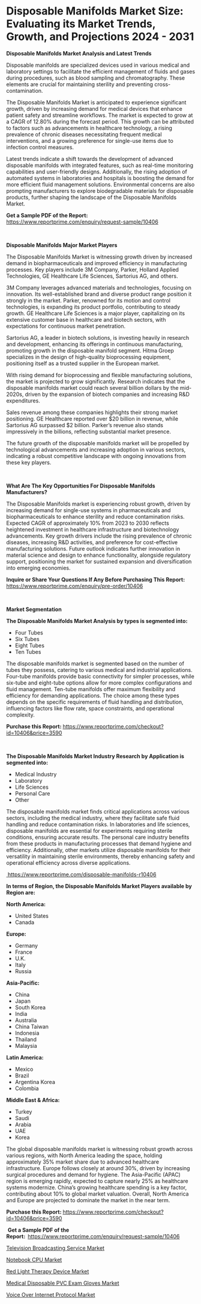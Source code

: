 <p><h1>Disposable Manifolds Market Size: Evaluating its Market Trends, Growth, and Projections 2024 - 2031</h1></p><p><strong>Disposable Manifolds Market Analysis and Latest Trends</strong></p>
<p><p>Disposable manifolds are specialized devices used in various medical and laboratory settings to facilitate the efficient management of fluids and gases during procedures, such as blood sampling and chromatography. These elements are crucial for maintaining sterility and preventing cross-contamination.</p><p>The Disposable Manifolds Market is anticipated to experience significant growth, driven by increasing demand for medical devices that enhance patient safety and streamline workflows. The market is expected to grow at a CAGR of 12.80% during the forecast period. This growth can be attributed to factors such as advancements in healthcare technology, a rising prevalence of chronic diseases necessitating frequent medical interventions, and a growing preference for single-use items due to infection control measures.</p><p>Latest trends indicate a shift towards the development of advanced disposable manifolds with integrated features, such as real-time monitoring capabilities and user-friendly designs. Additionally, the rising adoption of automated systems in laboratories and hospitals is boosting the demand for more efficient fluid management solutions. Environmental concerns are also prompting manufacturers to explore biodegradable materials for disposable products, further shaping the landscape of the Disposable Manifolds Market.</p></p>
<p><strong>Get a Sample PDF of the Report:&nbsp;</strong> <a href="https://www.reportprime.com/enquiry/request-sample/10406?utm_campaign=1261&utm_medium=2&utm_source=Github&utm_content=ia&utm_term=10102024&utm_id=disposable-manifolds">https://www.reportprime.com/enquiry/request-sample/10406</a></p>
<p>&nbsp;</p>
<p><strong>Disposable Manifolds Major Market Players</strong></p>
<p><p>The Disposable Manifolds Market is witnessing growth driven by increased demand in biopharmaceuticals and improved efficiency in manufacturing processes. Key players include 3M Company, Parker, Holland Applied Technologies, GE Healthcare Life Sciences, Sartorius AG, and others. </p><p>3M Company leverages advanced materials and technologies, focusing on innovation. Its well-established brand and diverse product range position it strongly in the market. Parker, renowned for its motion and control technologies, is expanding its product portfolio, contributing to steady growth. GE Healthcare Life Sciences is a major player, capitalizing on its extensive customer base in healthcare and biotech sectors, with expectations for continuous market penetration.</p><p>Sartorius AG, a leader in biotech solutions, is investing heavily in research and development, enhancing its offerings in continuous manufacturing, promoting growth in the disposable manifold segment. Hitma Groep specializes in the design of high-quality bioprocessing equipment, positioning itself as a trusted supplier in the European market.</p><p>With rising demand for bioprocessing and flexible manufacturing solutions, the market is projected to grow significantly. Research indicates that the disposable manifolds market could reach several billion dollars by the mid-2020s, driven by the expansion of biotech companies and increasing R&D expenditures.</p><p>Sales revenue among these companies highlights their strong market positioning. GE Healthcare reported over $20 billion in revenue, while Sartorius AG surpassed $2 billion. Parker’s revenue also stands impressively in the billions, reflecting substantial market presence.</p><p>The future growth of the disposable manifolds market will be propelled by technological advancements and increasing adoption in various sectors, indicating a robust competitive landscape with ongoing innovations from these key players.</p></p>
<p>&nbsp;</p>
<p><strong>What Are The Key Opportunities For Disposable Manifolds Manufacturers?</strong></p>
<p><p>The Disposable Manifolds market is experiencing robust growth, driven by increasing demand for single-use systems in pharmaceuticals and biopharmaceuticals to enhance sterility and reduce contamination risks. Expected CAGR of approximately 10% from 2023 to 2030 reflects heightened investment in healthcare infrastructure and biotechnology advancements. Key growth drivers include the rising prevalence of chronic diseases, increasing R&D activities, and preference for cost-effective manufacturing solutions. Future outlook indicates further innovation in material science and design to enhance functionality, alongside regulatory support, positioning the market for sustained expansion and diversification into emerging economies.</p></p>
<p><strong>Inquire or Share Your Questions If Any Before Purchasing This Report:</strong> <a href="https://www.reportprime.com/enquiry/pre-order/10406?utm_campaign=1261&utm_medium=2&utm_source=Github&utm_content=ia&utm_term=10102024&utm_id=disposable-manifolds">https://www.reportprime.com/enquiry/pre-order/10406</a></p>
<p>&nbsp;</p>
<p><strong>Market Segmentation</strong></p>
<p><strong>The Disposable Manifolds Market Analysis by types is segmented into:</strong></p>
<p><ul><li>Four Tubes</li><li>Six Tubes</li><li>Eight Tubes</li><li>Ten Tubes</li></ul></p>
<p><p>The disposable manifolds market is segmented based on the number of tubes they possess, catering to various medical and industrial applications. Four-tube manifolds provide basic connectivity for simpler processes, while six-tube and eight-tube options allow for more complex configurations and fluid management. Ten-tube manifolds offer maximum flexibility and efficiency for demanding applications. The choice among these types depends on the specific requirements of fluid handling and distribution, influencing factors like flow rate, space constraints, and operational complexity.</p></p>
<p><strong>Purchase this Report:&nbsp;</strong><a href="https://www.reportprime.com/checkout?id=10406&price=3590&utm_campaign=1261&utm_medium=2&utm_source=Github&utm_content=ia&utm_term=10102024&utm_id=disposable-manifolds">https://www.reportprime.com/checkout?id=10406&price=3590</a></p>
<p>&nbsp;</p>
<p><strong>The Disposable Manifolds Market Industry Research by Application is segmented into:</strong></p>
<p><ul><li>Medical Industry</li><li>Laboratory</li><li>Life Sciences</li><li>Personal Care</li><li>Other</li></ul></p>
<p><p>The disposable manifolds market finds critical applications across various sectors, including the medical industry, where they facilitate safe fluid handling and reduce contamination risks. In laboratories and life sciences, disposable manifolds are essential for experiments requiring sterile conditions, ensuring accurate results. The personal care industry benefits from these products in manufacturing processes that demand hygiene and efficiency. Additionally, other markets utilize disposable manifolds for their versatility in maintaining sterile environments, thereby enhancing safety and operational efficiency across diverse applications.</p></p>
<p><a href="https://www.reportprime.com/disposable-manifolds-r10406?utm_campaign=1261&utm_medium=2&utm_source=Github&utm_content=ia&utm_term=10102024&utm_id=disposable-manifolds">&nbsp;https://www.reportprime.com/disposable-manifolds-r10406</a></p>
<p><strong>In terms of Region, the Disposable Manifolds Market Players available by Region are:</strong></p>
<p>
    <p> <strong> North America: </strong>
        <ul>
            <li>United States</li>
            <li>Canada</li>
        </ul>
        </p> 
    <p> <strong> Europe: </strong>
        <ul>
            <li>Germany</li>
            <li>France</li>
            <li>U.K.</li>
            <li>Italy</li>
            <li>Russia</li>
        </ul>
        </p> 
    <p> <strong> Asia-Pacific: </strong>
        <ul>
            <li>China</li>
            <li>Japan</li>
            <li>South Korea</li>
            <li>India</li>
            <li>Australia</li>
            <li>China Taiwan</li>
            <li>Indonesia</li>
            <li>Thailand</li>
            <li>Malaysia</li>
        </ul>
        </p> 
    <p> <strong> Latin America: </strong>
        <ul>
            <li>Mexico</li>
            <li>Brazil</li>
            <li>Argentina Korea</li>
            <li>Colombia</li>
        </ul>
        </p> 
    <p> <strong> Middle East & Africa: </strong>
        <ul>
            <li>Turkey</li>
            <li>Saudi</li>
            <li>Arabia</li>
            <li>UAE</li>
            <li>Korea</li>
        </ul>
    </p>
    </p>
<p><p>The global disposable manifolds market is witnessing robust growth across various regions, with North America leading the space, holding approximately 35% market share due to advanced healthcare infrastructure. Europe follows closely at around 30%, driven by increasing surgical procedures and demand for hygiene. The Asia-Pacific (APAC) region is emerging rapidly, expected to capture nearly 25% as healthcare systems modernize. China’s growing healthcare spending is a key factor, contributing about 10% to global market valuation. Overall, North America and Europe are projected to dominate the market in the near term.</p></p>
<p><strong>Purchase this Report: </strong><a href="https://www.reportprime.com/checkout?id=10406&price=3590&utm_campaign=1261&utm_medium=2&utm_source=Github&utm_content=ia&utm_term=10102024&utm_id=disposable-manifolds">https://www.reportprime.com/checkout?id=10406&price=3590</a></p>
<p>&nbsp;<strong>Get a Sample PDF of the Report:&nbsp;&nbsp;</strong><a href="https://www.reportprime.com/enquiry/request-sample/10406?utm_campaign=1261&utm_medium=2&utm_source=Github&utm_content=ia&utm_term=10102024&utm_id=disposable-manifolds">https://www.reportprime.com/enquiry/request-sample/10406</a></p>
<p><strong></strong></p>
<p><p><a href="https://issuu.com/reportprime-2/docs/television-broadcasting-service-mar_cd914187d31a48?utm_campaign=1261&utm_medium=2&utm_source=Github&utm_content=ia&utm_term=10102024&utm_id=disposable-manifolds">Television Broadcasting Service Market</a></p><p><a href="https://www.linkedin.com/pulse/notebook-cpu-market-outlook-forecast-from-2024-2031-visigraphs-uyl1c?utm_campaign=1261&utm_medium=2&utm_source=Github&utm_content=ia&utm_term=10102024&utm_id=disposable-manifolds">Notebook CPU Market</a></p><p><a href="https://www.linkedin.com/pulse/emerging-opportunities-challenges-global-red-light-therapy-b3mgf?utm_campaign=1261&utm_medium=2&utm_source=Github&utm_content=ia&utm_term=10102024&utm_id=disposable-manifolds">Red Light Therapy Device Market</a></p><p><a href="https://github.com/pizolina/Market-Research-Report-List-6/blob/main/medical-disposable-pvc-exam-gloves-market.md?utm_campaign=1261&utm_medium=2&utm_source=Github&utm_content=ia&utm_term=10102024&utm_id=disposable-manifolds">Medical Disposable PVC Exam Gloves Market</a></p><p><a href="https://issuu.com/reportprime-2/docs/voice-over-internet-protocol-market_6708eb76f8b050?utm_campaign=1261&utm_medium=2&utm_source=Github&utm_content=ia&utm_term=10102024&utm_id=disposable-manifolds">Voice Over Internet Protocol Market</a></p></p>